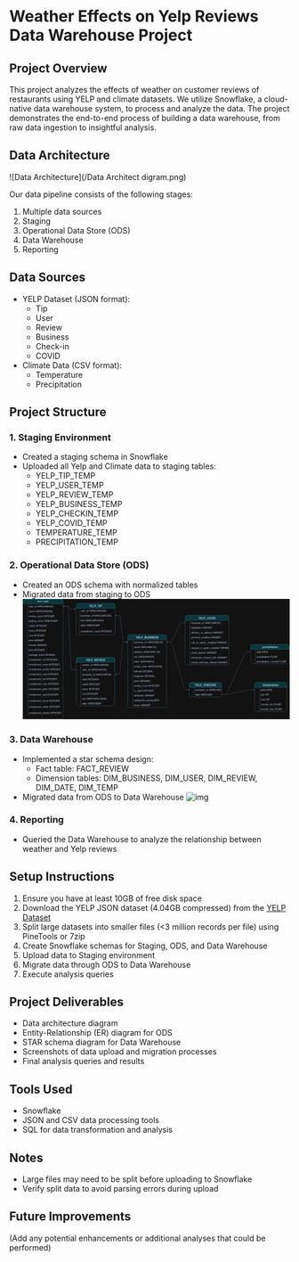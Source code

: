 # Weather Effects on Yelp Reviews Data Warehouse Project

## Project Overview

This project analyzes the effects of weather on customer reviews of restaurants using YELP and climate datasets. We utilize Snowflake, a cloud-native data warehouse system, to process and analyze the data. The project demonstrates the end-to-end process of building a data warehouse, from raw data ingestion to insightful analysis.

## Data Architecture

![Data Architecture](/Data Architect digram.png)

Our data pipeline consists of the following stages:
1. Multiple data sources
2. Staging
3. Operational Data Store (ODS)
4. Data Warehouse
5. Reporting

## Data Sources

- YELP Dataset (JSON format):
  - Tip
  - User
  - Review
  - Business
  - Check-in
  - COVID
- Climate Data (CSV format):
  - Temperature
  - Precipitation

## Project Structure

### 1. Staging Environment

- Created a staging schema in Snowflake
- Uploaded all Yelp and Climate data to staging tables:
  - YELP_TIP_TEMP
  - YELP_USER_TEMP
  - YELP_REVIEW_TEMP
  - YELP_BUSINESS_TEMP
  - YELP_CHECKIN_TEMP
  - YELP_COVID_TEMP
  - TEMPERATURE_TEMP
  - PRECIPITATION_TEMP

### 2. Operational Data Store (ODS)

- Created an ODS schema with normalized tables
- Migrated data from staging to ODS
![img](/ERD.png)
### 3. Data Warehouse

- Implemented a star schema design:
  - Fact table: FACT_REVIEW
  - Dimension tables: DIM_BUSINESS, DIM_USER, DIM_REVIEW, DIM_DATE, DIM_TEMP
- Migrated data from ODS to Data Warehouse
![img](/STAR_SCHEMA.png)


### 4. Reporting

- Queried the Data Warehouse to analyze the relationship between weather and Yelp reviews

## Setup Instructions

1. Ensure you have at least 10GB of free disk space
2. Download the YELP JSON dataset (4.04GB compressed) from the [YELP Dataset](https://www.yelp.com/dataset)
3. Split large datasets into smaller files (<3 million records per file) using PineTools or 7zip
4. Create Snowflake schemas for Staging, ODS, and Data Warehouse
5. Upload data to Staging environment
6. Migrate data through ODS to Data Warehouse
7. Execute analysis queries

## Project Deliverables

- Data architecture diagram
- Entity-Relationship (ER) diagram for ODS
- STAR schema diagram for Data Warehouse
- Screenshots of data upload and migration processes
- Final analysis queries and results

## Tools Used

- Snowflake
- JSON and CSV data processing tools
- SQL for data transformation and analysis

## Notes

- Large files may need to be split before uploading to Snowflake
- Verify split data to avoid parsing errors during upload

## Future Improvements

(Add any potential enhancements or additional analyses that could be performed)


